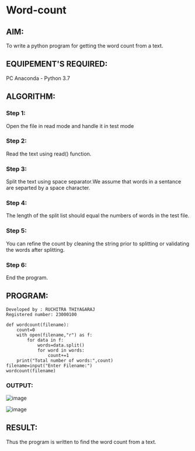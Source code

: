 # Word-count
## AIM:
To write a python program for getting the word count from a text.
## EQUIPEMENT'S REQUIRED: 
PC
Anaconda - Python 3.7
## ALGORITHM: 
### Step 1:
Open the file in read mode and handle it in test mode
### Step 2: 
Read the text using read() function.
### Step 3: 
Split the text using space separator.We assume that words in a sentance are separted by a space character.
### Step 4:  
The length of the split list should equal the numbers of words in the test file.
### Step 5: 
You can refine the count by cleaning the string prior to splitting or validating the words after splitting.
### Step 6: 
End the program.
## PROGRAM:
~~~
Developed by : RUCHITRA THIYAGARAJ
Registered number: 23000100

def wordcount(filename):
    count=0
    with open(filename,"r") as f:
        for data in f:
            words=data.split()
            for word in words:
                count+=1
    print("Total number of words:",count)
filename=input("Enter Filename:")
wordcount(filename)
~~~
### OUTPUT:
![image](https://github.com/RuchitraThiyagaraj/Word-count/assets/154776996/9c6c45a9-fb24-4b7a-9beb-10a8a34ff806)


![image](https://github.com/RuchitraThiyagaraj/Word-count/assets/154776996/29bb5bca-03cd-44ad-a90b-7215bc46dc5d)




## RESULT:
Thus the program is written to find the word count from a text.
